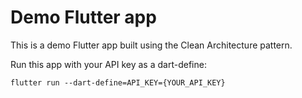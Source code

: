 # Demo Flutter app

This is a demo Flutter app built using the Clean Architecture pattern.

Run this app with your API key as a dart-define:

```
flutter run --dart-define=API_KEY={YOUR_API_KEY}
```
